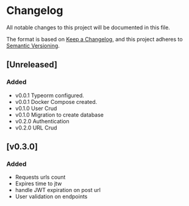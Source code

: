 # Changelog

All notable changes to this project will be documented in this file.

The format is based on [Keep a Changelog](https://keepachangelog.com/en/1.1.0/),
and this project adheres to [Semantic Versioning](https://semver.org/spec/v2.0.0.html).

## [Unreleased]

### Added

- v0.0.1 Typeorm configured.
- v0.0.1 Docker Compose created.
- v0.1.0 User Crud
- v0.1.0 Migration to create database
- v0.2.0 Authentication
- v0.2.0 URL Crud

## [v0.3.0]

### Added

- Requests urls count
- Expires time to jtw
- handle JWT expiration on post url
- User  validation on endpoints